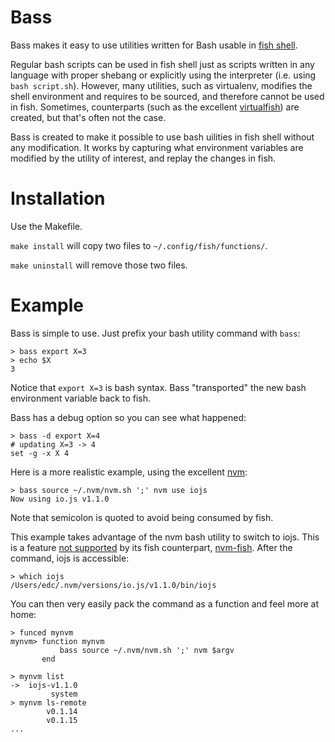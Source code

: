 # Bass

Bass makes it easy to use utilities written for Bash usable in
[fish shell](https://github.com/fish-shell/fish-shell/).

Regular bash scripts can be used in fish shell just as scripts written in any
language with proper shebang or explicitly using the interpreter (i.e. using
`bash script.sh`). However, many utilities, such as virtualenv, modifies the
shell environment and requires to be sourced, and therefore cannot be used
in fish. Sometimes, counterparts (such as the excellent
[virtualfish](http://virtualfish.readthedocs.org/en/latest/)) are
created, but that's often not the case.

Bass is created to make it possible to use bash uilities in fish shell without
any modification. It works by capturing what environment variables are modified
by the utility of interest, and replay the changes in fish.

# Installation

Use the Makefile.

`make install` will copy two files to `~/.config/fish/functions/`.

`make uninstall` will remove those two files.

# Example

Bass is simple to use. Just prefix your bash utility command with `bass`:

```
> bass export X=3
> echo $X
3
```

Notice that `export X=3` is bash syntax. Bass "transported" the new bash
environment variable back to fish.

Bass has a debug option so you can see what happened:

```
> bass -d export X=4
# updating X=3 -> 4
set -g -x X 4
```

Here is a more realistic example, using the excellent
[nvm](https://github.com/creationix/nvm):

```
> bass source ~/.nvm/nvm.sh ';' nvm use iojs
Now using io.js v1.1.0
```

Note that semicolon is quoted to avoid being consumed by fish.

This example takes advantage of the nvm bash utility to switch to iojs. This is
a feature [not supported](https://github.com/Alex7Kom/nvm-fish/issues/20) by
its fish counterpart, [nvm-fish](https://github.com/Alex7Kom/nvm-fish).
After the command, iojs is accessible:

```
> which iojs
/Users/edc/.nvm/versions/io.js/v1.1.0/bin/iojs
```

You can then very easily pack the command as a function and feel more at home:

```
> funced mynvm
mynvm> function mynvm
           bass source ~/.nvm/nvm.sh ';' nvm $argv
       end

> mynvm list
->  iojs-v1.1.0
         system
> mynvm ls-remote
        v0.1.14
        v0.1.15
...
```

